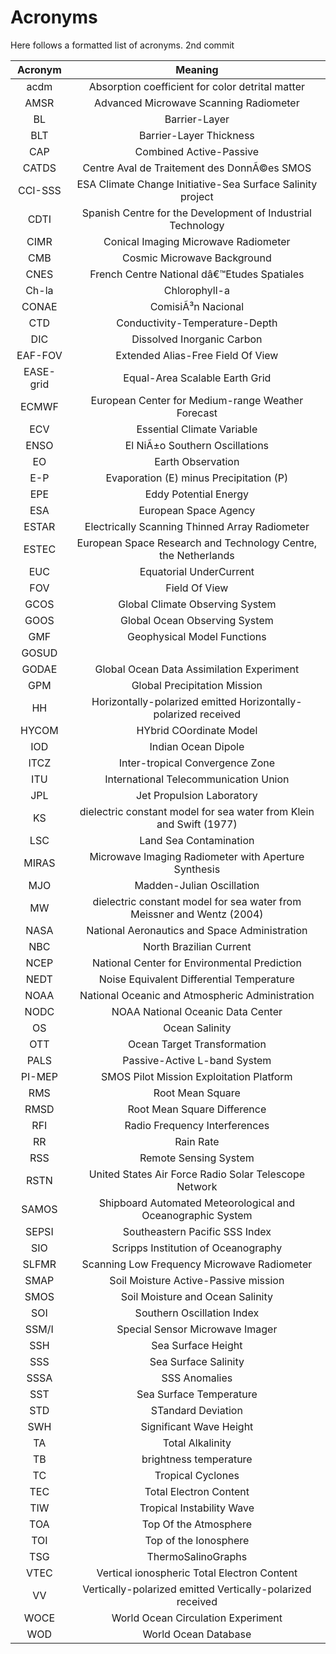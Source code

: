 # Acronyms

Here follows a formatted list of acronyms.
2nd commit

| Acronym | Meaning | 
| :-: | :-: |
|acdm | Absorption coefficient for color detrital matter |
|AMSR |	Advanced Microwave Scanning Radiometer |
|BL	| Barrier-Layer |
|BLT | 	Barrier-Layer Thickness |
|CAP |	Combined Active-Passive | 
|CATDS |	Centre Aval de Traitement des DonnÃ©es SMOS |
|CCI-SSS | ESA Climate Change Initiative-Sea Surface Salinity project | 
|CDTI |	Spanish Centre for the Development of Industrial Technology |
|CIMR |	Conical Imaging Microwave Radiometer |
|CMB |	Cosmic Microwave Background |
|CNES |	French Centre National dâ€™Etudes Spatiales |
|Ch-la |	Chlorophyll-a  |
|CONAE	| ComisiÃ³n Nacional| de Actividades Espaciales |
|CTD |	Conductivity-Temperature-Depth |
|DIC |	Dissolved Inorganic Carbon |
|EAF-FOV |	Extended Alias-Free Field Of View |
|EASE-grid	| Equal-Area Scalable Earth Grid |
|ECMWF |	European Center for Medium-range Weather Forecast |
|ECV |	Essential Climate Variable |
|ENSO |	El NiÃ±o Southern Oscillations |
|EO	| Earth Observation |
|E-P |	Evaporation (E) minus Precipitation (P) |
|EPE |	Eddy Potential Energy |
|ESA | 	European Space Agency |
|ESTAR |  	Electrically Scanning Thinned Array Radiometer |
|ESTEC |	European Space Research and Technology Centre, the Netherlands |
|EUC | 	Equatorial UnderCurrent |
| FOV |	Field Of View |
| GCOS |  	Global Climate Observing System |
| GOOS |	Global Ocean Observing System |
| GMF |	Geophysical Model Functions |
| GOSUD || Global Ocean Surface Underway Data |
|GODAE | 	Global Ocean Data Assimilation Experiment |
|GPM  |	Global Precipitation Mission |
|HH  |	Horizontally-polarized emitted Horizontally-polarized received |
| HYCOM | 	HYbrid COordinate Model |
|IOD |	Indian Ocean Dipole |
|ITCZ | 	Inter-tropical Convergence Zone |
|ITU |	International Telecommunication Union |
|JPL | 	Jet Propulsion Laboratory |
|KS |	dielectric constant model for sea water from Klein and Swift (1977) |
|LSC | 	Land Sea Contamination |
|MIRAS | 	Microwave Imaging Radiometer with Aperture Synthesis |
|MJO |	Madden-Julian Oscillation |
|MW	|dielectric constant model for sea water from Meissner and Wentz (2004) |
|NASA | 	National Aeronautics and Space Administration |
|NBC |	North Brazilian Current |
|NCEP | 	National Center for Environmental Prediction |
| NEDT | 	Noise Equivalent Differential Temperature |
|NOAA |	National Oceanic and Atmospheric Administration |
|NODC |	NOAA National Oceanic Data Center |
|OS | 	Ocean Salinity |
|OTT | 	Ocean Target Transformation |
|PALS | 	Passive-Active L-band System |
|PI-MEP | 	SMOS Pilot Mission Exploitation Platform |
| RMS |	Root Mean Square |
|RMSD |	Root Mean Square Difference |
|RFI | 	Radio Frequency Interferences |
| RR | 	Rain Rate |
| RSS |	Remote Sensing System |
|RSTN |	United States Air Force Radio Solar Telescope Network |
|SAMOS | 	Shipboard Automated Meteorological and Oceanographic System |
|SEPSI |	Southeastern Pacific SSS Index |
|SIO | 	Scripps Institution of Oceanography |
|SLFMR | 	Scanning Low Frequency Microwave Radiometer |
|SMAP |  	Soil Moisture Active-Passive mission |
|SMOS |  	Soil Moisture and Ocean Salinity |
|SOI | 	Southern Oscillation Index |
|SSM/I | 	Special Sensor Microwave Imager |
|SSH |   	Sea Surface Height |
|SSS |     	Sea Surface Salinity |
|SSSA |   	SSS Anomalies |
|SST |     	Sea Surface Temperature |
|STD |	STandard Deviation |
|SWH |	Significant Wave Height |
|TA |	Total Alkalinity |
|TB |     	brightness temperature |
|TC |	Tropical Cyclones |
|TEC | 	Total Electron Content |
|TIW | 	Tropical Instability Wave |
| TOA | Top Of the Atmosphere |
| TOI | Top of the Ionosphere | 
|TSG  |	ThermoSalinoGraphs |
|VTEC | 	Vertical ionospheric Total Electron Content |
|VV |  	Vertically-polarized emitted Vertically-polarized received |
|WOCE |	World Ocean Circulation Experiment |
|WOD |	World Ocean Database |